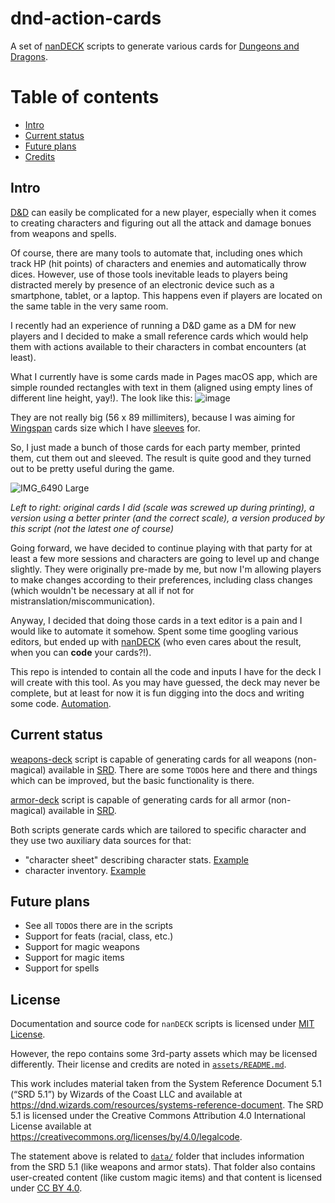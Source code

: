 # dnd-action-cards

A set of [nanDECK](https://www.nandeck.com/) scripts to generate various cards
for [Dungeons and Dragons](https://www.dndbeyond.com).

# Table of contents

* [Intro](#intro)
* [Current status](#current-status)
* [Future plans](#future-plans)
* [Credits](#credits)

## Intro

[D&D](https://www.dndbeyond.com) can easily be complicated for
a new player, especially when it comes to creating characters and figuring out
all the attack and damage bonues from weapons and spells.

Of course, there are many tools to automate that, including ones which track HP
(hit points) of characters and enemies and automatically throw dices. However,
use of those tools inevitable leads to players being distracted merely by
presence of an electronic device such as a smartphone, tablet, or a laptop. This
happens even if players are located on the same table in the very same room.

I recently had an experience of running a D&D game as a DM for new players and
I decided to make a small reference cards which would help them with actions
available to their characters in combat encounters (at least).

What I currently have is some cards made in Pages macOS app, which are simple
rounded rectangles with text in them (aligned using empty lines of different
line height, yay!). The look like this: ![image](https://github.com/AlexeySachkov/dnd-action-cards/assets/6417047/e99078ff-8c46-4598-b7cc-6560b160a1f4)

They are not really big (56 x 89 millimiters), because I was aiming for
[Wingspan](https://boardgamegeek.com/boardgame/266192/wingspan) cards size which
I have [sleeves](https://www.rykergames.com/products/wingspan-card-sleeve-kit)
for.

So, I just made a bunch of those cards for each party member, printed them, cut
them out and sleeved. The result is quite good and they turned out to be pretty
useful during the game.

![IMG_6490 Large](https://github.com/AlexeySachkov/dnd-action-cards/assets/6417047/52ced16d-4242-4c62-b530-ebce52067b34)

_Left to right: original cards I did (scale was screwed up during printing),
a version using a better printer (and the correct scale),
a version produced by this script (not the latest one of course)_

Going forward, we have decided to continue playing with that party for at least
a few more sessions and characters are going to level up and change slightly.
They were originally pre-made by me, but now I'm allowing players to make
changes according to their preferences, including class changes (which wouldn't
be necessary at all if not for mistranslation/miscommunication).

Anyway, I decided that doing those cards in a text editor is a pain and I would
like to automate it somehow. Spent some time googling various editors, but ended
up with [nanDECK](https://www.nandeck.com/) (who even cares about the result,
when you can **code** your cards?!).

This repo is intended to contain all the code and inputs I have for the deck I
will create with this tool. As you may have guessed, the deck may never be
complete, but at least for now it is fun digging into the docs and writing
some code. [Automation](https://xkcd.com/1319/).

## Current status

[weapons-deck](weapons-deck.txt) script is capable of generating cards for all
weapons (non-magical) available in [SRD](srd). There are some `TODO`s
here and there and things which can be improved, but the basic functionality
is there.

[armor-deck](armor-deck.txt) script is capable of generating cards for all
armor (non-magical) available in [SRD](srd).

Both scripts generate cards which are tailored to specific character and they
use two auxiliary data sources for that:

- "character sheet" describing character stats. [Example](data/Orianna.csv)
- character inventory. [Example](data/Orianna-inventory.csv)

[srd]: https://dnd.wizards.com/resources/systems-reference-document

## Future plans

* See all `TODO`s there are in the scripts
* Support for feats (racial, class, etc.)
* Support for magic weapons
* Support for magic items
* Support for spells

## License

Documentation and source code for `nanDECK` scripts is licensed under
[MIT License](LICENSE).

However, the repo contains some 3rd-party assets which may be licensed
differently. Their license and credits are noted in
[`assets/README.md`](assets/README.md).

This work includes material taken from the System Reference Document 5.1
(“SRD 5.1”) by Wizards of the Coast LLC and available at
https://dnd.wizards.com/resources/systems-reference-document. The SRD 5.1 is
licensed under the Creative Commons Attribution 4.0 International License
available at https://creativecommons.org/licenses/by/4.0/legalcode.

The statement above is related to [`data/`](data/) folder that includes
information from the SRD 5.1 (like weapons and armor stats). That folder also
contains user-created content (like custom magic items) and that content is
licensed under
[CC BY 4.0](https://creativecommons.org/licenses/by/4.0/legalcode).
